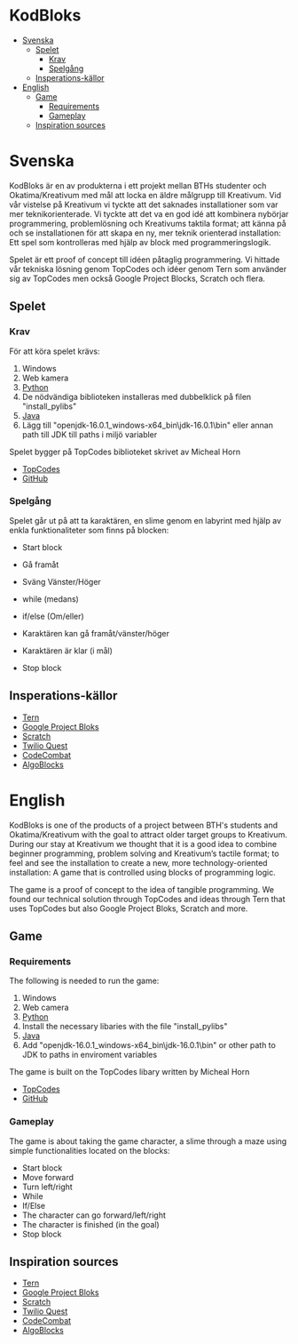 # KodBloks

* [Svenska](#Svenska)
    * [Spelet](#Spelet)
        * [Krav](#Krav)
        * [Spelgång](#Spelgång)
    * [Insperations-källor](#Insperations-källor)
* [English](#English)
    * [Game](#Spelet)
        * [Requirements](#Requirements)
        * [Gameplay](#Gameplay)
    * [Inspiration sources](#Inspiration-sources)


# Svenska
KodBloks är en av produkterna i ett projekt mellan BTHs studenter och Okatima/Kreativum med mål att locka en äldre målgrupp till Kreativum. Vid vår vistelse på Kreativum vi tyckte att det saknades installationer som var mer teknikorienterade. Vi tyckte att det va en god idé att kombinera nybörjar programmering, problemlösning och Kreativums taktila format; att känna på och se installationen för att skapa en ny, mer teknik orienterad installation: Ett spel som kontrolleras med hjälp av block med programmeringslogik.

Spelet är ett proof of concept till idéen påtaglig programmering. Vi hittade vår tekniska lösning genom TopCodes och idéer genom Tern som använder sig av TopCodes men också Google Project Blocks, Scratch och flera.

## Spelet
### Krav
För att köra spelet krävs:
1. Windows
2. Web kamera
3. [Python](https://www.python.org/downloads/)
4. De nödvändiga biblioteken installeras med dubbelklick på filen "install_pylibs"
5. [Java](https://jdk.java.net/16/)
6. Lägg till "openjdk-16.0.1_windows-x64_bin\jdk-16.0.1\bin" eller annan path till JDK till paths i miljö variabler

Spelet bygger på TopCodes biblioteket skrivet av Micheal Horn
* [TopCodes](http://users.eecs.northwestern.edu/~mhorn/topcodes/)
* [GitHub](https://github.com/TIDAL-Lab/TopCodes)

### Spelgång
Spelet går ut på att ta karaktären, en slime genom en labyrint med hjälp av enkla funktionaliteter som finns på blocken:
* Start block
* Gå framåt
* Sväng Vänster/Höger
* while (medans)
* if/else (Om/eller)

* Karaktären kan gå framåt/vänster/höger
* Karaktären är klar (i mål)
* Stop block

## Insperations-källor
* [Tern](https://hci.cs.tufts.edu/tern/)
* [Google Project Bloks](https://projectbloks.withgoogle.com/)
* [Scratch](https://scratch.mit.edu/)
* [Twilio Quest](https://www.twilio.com/quest)
* [CodeCombat](https://codecombat.com/play/dungeon)
* [AlgoBlocks](https://www.researchgate.net/publication/242383829_Algoblock_a_tangible_programming_language_a_tool_for_collaborative_learning)


# English
KodBloks is one of the products of a project between BTH's students and Okatima/Kreativum with the goal to attract older target groups to Kreativum. During our stay at Kreativum we thought that it is a good idea to combine beginner programming, problem solving and Kreativum’s tactile format; to feel and see the installation to create a new, more technology-oriented installation: A game that is controlled using blocks of programming logic.

The game is a proof of concept to the idea of tangible programming. We found our technical solution through TopCodes and ideas through Tern that uses TopCodes but also Google Project Bloks, Scratch and more. 	

## Game
### Requirements
The following is needed to run the game:
1. Windows
2. Web camera
3. [Python](https://www.python.org/downloads/)
4. Install the necessary libaries with the file "install_pylibs"
5. [Java](https://jdk.java.net/16/)
6. Add "openjdk-16.0.1_windows-x64_bin\jdk-16.0.1\bin" or other path to JDK to paths in enviroment variables

The game is built on the TopCodes libary written by Micheal Horn
* [TopCodes](http://users.eecs.northwestern.edu/~mhorn/topcodes/)
* [GitHub](https://github.com/TIDAL-Lab/TopCodes)

### Gameplay
The game is about taking the game character, a slime through a maze using simple functionalities located on the blocks:
* Start block
* Move forward
* Turn left/right
* While
* If/Else
* The character can go forward/left/right
* The character is finished (in the goal)
* Stop block

## Inspiration sources
* [Tern](https://hci.cs.tufts.edu/tern/)
* [Google Project Bloks](https://projectbloks.withgoogle.com/)
* [Scratch](https://scratch.mit.edu/)
* [Twilio Quest](https://www.twilio.com/quest)
* [CodeCombat](https://codecombat.com/play/dungeon)
* [AlgoBlocks](https://www.researchgate.net/publication/242383829_Algoblock_a_tangible_programming_language_a_tool_for_collaborative_learning)



